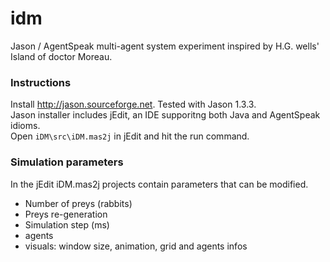 idm
===

Jason / AgentSpeak multi-agent system experiment inspired by H.G. wells' Island of doctor Moreau.

### Instructions
Install http://jason.sourceforge.net. Tested with Jason 1.3.3.  
Jason installer includes jEdit, an IDE supporitng both Java and AgentSpeak idioms.   
Open `iDM\src\iDM.mas2j` in jEdit and hit the run command.

### Simulation parameters
In the jEdit iDM.mas2j projects contain parameters that can be modified.  
- Number of preys (rabbits)
- Preys re-generation 
- Simulation step (ms)
- agents
- visuals: window size, animation, grid and agents infos
